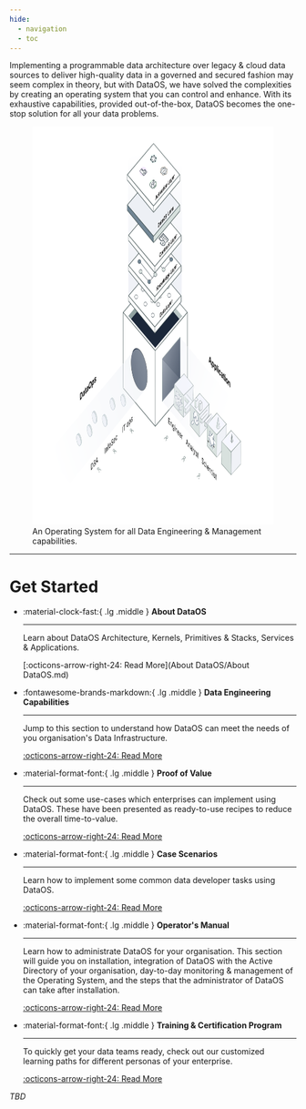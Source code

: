 ```yaml
---
hide:
  - navigation
  - toc
---
```


Implementing a programmable data architecture over legacy & cloud data sources to deliver high-quality data in a governed and secured fashion may seem complex in theory, but with DataOS, we have solved the complexities by creating an operating system that you can control and enhance. With its exhaustive capabilities, provided out-of-the-box, DataOS becomes the one-stop solution for all your data problems.

<figure>
    <img src="./assets/hero-image.png"
         alt="Hero Image, original size: height 1770px width 2179px"
         width="900"
         height="700">
    <figcaption>An Operating System for all Data Engineering & Management capabilities.</figcaption>
</figure>

---
# Get Started

<div class="grid cards" markdown>

-   :material-clock-fast:{ .lg .middle } __About DataOS__

    ---

    Learn about DataOS Architecture, Kernels, Primitives & Stacks, Services & Applications.

    [:octicons-arrow-right-24: Read More](About DataOS/About DataOS.md)




-   :fontawesome-brands-markdown:{ .lg .middle } __Data Engineering Capabilities__

    ---

    Jump to this section to understand how DataOS can meet the needs of you organisation's Data Infrastructure.

    [:octicons-arrow-right-24: Read More](#)

    





-   :material-format-font:{ .lg .middle } __Proof of Value__

    ---

    Check out some use-cases which enterprises can implement using DataOS. These have been presented as ready-to-use recipes to reduce the overall time-to-value.

    [:octicons-arrow-right-24: Read More](#)







-   :material-format-font:{ .lg .middle } __Case Scenarios__

    ---

    Learn how to implement some common data developer tasks using DataOS.

    [:octicons-arrow-right-24: Read More](#)








-   :material-format-font:{ .lg .middle } __Operator's Manual__
  
    ---

    Learn how to administrate DataOS for your organisation. This section will guide you on installation, integration of DataOS with the Active Directory of your organisation, day-to-day monitoring & management of the Operating System, and the steps that the administrator of DataOS can take after installation.

    [:octicons-arrow-right-24: Read More](#)






-   :material-format-font:{ .lg .middle } __Training & Certification Program__

    ---

    To quickly get your data teams ready, check out our customized learning paths for different personas of your enterprise.

    [:octicons-arrow-right-24: Read More](#)

</div>


_TBD_

